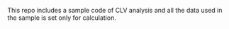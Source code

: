 This repo includes a sample code of CLV analysis and all the data used in the sample is set only for calculation.
